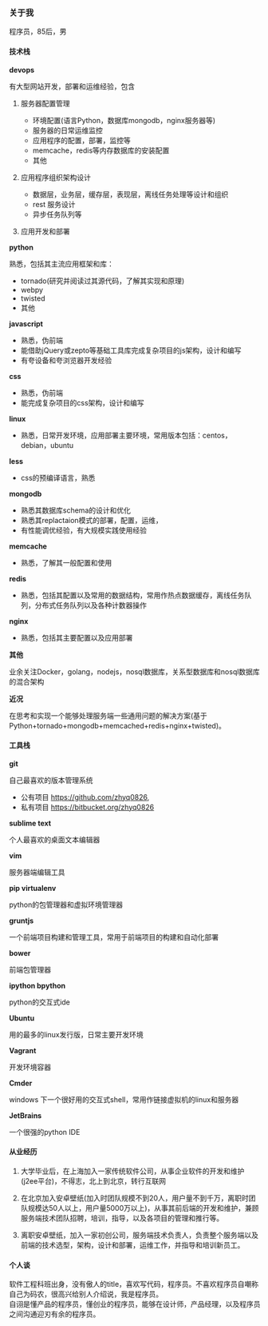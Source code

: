 ### 关于我

程序员，85后，男

#### 技术栈

**devops**

有大型网站开发，部署和运维经验，包含

1. 服务器配置管理

    - 环境配置(语言Python，数据库mongodb，nginx服务器等)
    - 服务器的日常运维监控
    - 应用程序的配置，部署，监控等
    - memcache，redis等内存数据库的安装配置
    - 其他

2. 应用程序组织架构设计

    - 数据层，业务层，缓存层，表现层，离线任务处理等设计和组织
    - rest 服务设计
    - 异步任务队列等


3. 应用开发和部署


**python**

熟悉，包括其主流应用框架和库：

- tornado(研究并阅读过其源代码，了解其实现和原理)
- webpy
- twisted
- 其他

**javascript**

* 熟悉，伪前端
* 能借助jQuery或zepto等基础工具库完成复杂项目的js架构，设计和编写
* 有夸设备和夸浏览器开发经验

**css**

* 熟悉，伪前端
* 能完成复杂项目的css架构，设计和编写

**linux**

* 熟悉，日常开发环境，应用部署主要环境，常用版本包括：centos，debian，ubuntu


**less**

* css的预编译语言，熟悉

**mongodb**

* 熟悉其数据库schema的设计和优化
* 熟悉其replactaion模式的部署，配置，运维，
* 有性能调优经验，有大规模实践使用经验

**memcache**

* 熟悉，了解其一般配置和使用

**redis**

* 熟悉，包括其配置以及常用的数据结构，常用作热点数据缓存，离线任务队列，分布式任务队列以及各种计数器操作

**nginx**

* 熟悉，包括其主要配置以及应用部署

**其他**

业余关注Docker，golang，nodejs，nosql数据库，关系型数据库和nosql数据库的混合架构

**近况**

在思考和实现一个能够处理服务端一些通用问题的解决方案(基于Python+tornado+mongodb+memcached+redis+nginx+twisted)。

#### 工具栈 

**git**

自己最喜欢的版本管理系统

- 公有项目 https://github.com/zhyq0826, 
- 私有项目 https://bitbucket.org/zhyq0826

**sublime text**

个人最喜欢的桌面文本编辑器

**vim**

服务器端编辑工具

**pip virtualenv**

python的包管理器和虚拟环境管理器

**gruntjs**

一个前端项目构建和管理工具，常用于前端项目的构建和自动化部署

**bower**

前端包管理器

**ipython bpython**

python的交互式ide

**Ubuntu**

用的最多的linux发行版，日常主要开发环境

**Vagrant**

开发环境容器

**Cmder**

windows 下一个很好用的交互式shell，常用作链接虚拟机的linux和服务器

**JetBrains**

一个很强的python IDE 

#### 从业经历

1. 大学毕业后，在上海加入一家传统软件公司，从事企业软件的开发和维护(j2ee平台)，不得志，北上到北京，转行互联网

2. 在北京加入安卓壁纸(加入时团队规模不到20人，用户量不到千万，离职时团队规模达50人以上，用户量5000万以上)，从事其前后端的开发和维护，兼顾服务端技术团队招聘，培训，指导，以及各项目的管理和推行等。

3. 离职安卓壁纸，加入一家初创公司，服务端技术负责人，负责整个服务端以及前端的技术选型，架构，设计和部署，运维工作，并指导和培训新员工。

#### 个人谈

软件工程科班出身，没有傲人的title，喜欢写代码，程序员。不喜欢程序员自嘲称自己为码农，很高兴给别人介绍说，我是程序员。  
自诩是懂产品的程序员，懂创业的程序员，能够在设计师，产品经理，以及程序员之间沟通迎刃有余的程序员。
